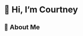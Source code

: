# 👋 Hi, I’m Courtney

## 👾 About Me
<!---
courtney-l-m/courtney-l-m is a ✨ special ✨ repository because its `README.md` (this file) appears on your GitHub profile.
You can click the Preview link to take a look at your changes.
--->
